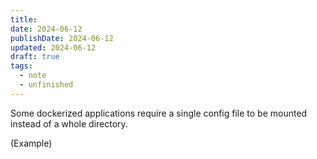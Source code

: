 ```yaml
---
title: 
date: 2024-06-12
publishDate: 2024-06-12
updated: 2024-06-12
draft: true
tags:
  - note
  - unfinished
---
```

 
Some dockerized applications require a single config file to be mounted instead of a whole directory.

(Example)

